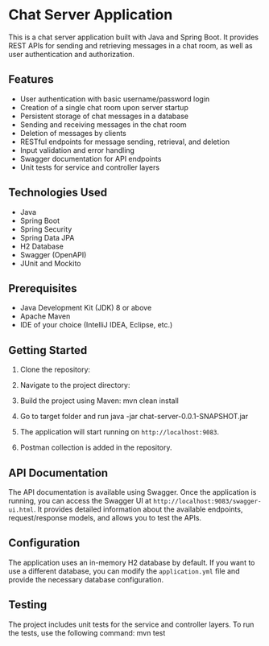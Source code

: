 # Chat Server Application

This is a chat server application built with Java and Spring Boot. It provides REST APIs for sending and retrieving messages in a chat room, as well as user authentication and authorization.

## Features

- User authentication with basic username/password login
- Creation of a single chat room upon server startup
- Persistent storage of chat messages in a database
- Sending and receiving messages in the chat room
- Deletion of messages by clients
- RESTful endpoints for message sending, retrieval, and deletion
- Input validation and error handling
- Swagger documentation for API endpoints
- Unit tests for service and controller layers

## Technologies Used

- Java
- Spring Boot
- Spring Security
- Spring Data JPA
- H2 Database
- Swagger (OpenAPI)
- JUnit and Mockito

## Prerequisites

- Java Development Kit (JDK) 8 or above
- Apache Maven
- IDE of your choice (IntelliJ IDEA, Eclipse, etc.)

## Getting Started

1. Clone the repository:
2. Navigate to the project directory:
3. Build the project using Maven: mvn clean install
4. Go to target folder and run java -jar chat-server-0.0.1-SNAPSHOT.jar

5. The application will start running on `http://localhost:9083`.
6. Postman collection is added in the repository.

## API Documentation

The API documentation is available using Swagger. Once the application is running, you can access the Swagger UI at `http://localhost:9083/swagger-ui.html`. It provides detailed information about the available endpoints, request/response models, and allows you to test the APIs.

## Configuration

The application uses an in-memory H2 database by default. If you want to use a different database, you can modify the `application.yml` file and provide the necessary database configuration.

## Testing

The project includes unit tests for the service and controller layers. To run the tests, use the following command: mvn test
